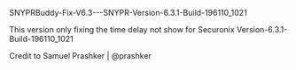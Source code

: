 SNYPRBuddy-Fix-V6.3---SNYPR-Version-6.3.1-Build-196110_1021

This version only fixing the time delay not show for Securonix Version-6.3.1-Build-196110_1021

Credit to Samuel Prashker | @prashker
